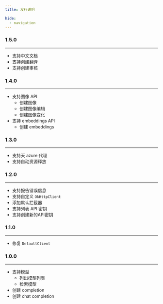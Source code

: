 ```yaml
---
title: 发行说明

hide:
  - navigation
---
```


### 1.5.0

---

- 支持中文文档
- 支持创建翻译
- 支持创建审核

### 1.4.0

---

- 支持图像 API
  - 创建图像
  - 创建图像编辑
  - 创建图像变化
- 支持 embeddings API
  - 创建 embeddings

### 1.3.0

---

- 支持天 azure 代理
- 支持自动资源释放

### 1.2.0

---

- 支持报告错误信息
- 支持自定义 `OkHttpClient`
- 添加默认拦截器
- 支持列表 API 密钥
- 支持创建新的API密钥

### 1.1.0

---

- 修复 `DefaultClient`

### 1.0.0

---

- 支持模型
    - 列出模型列表
    - 检索模型
- 创建 completion
- 创建 chat completion
